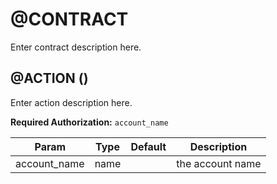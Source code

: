 # @CONTRACT

Enter contract description here.

## @ACTION ()

Enter action description here.

**Required Authorization:** `account_name`

|Param|Type|Default|Description|
|-----|----|-------|-----------|
|account_name|name||the account name|


